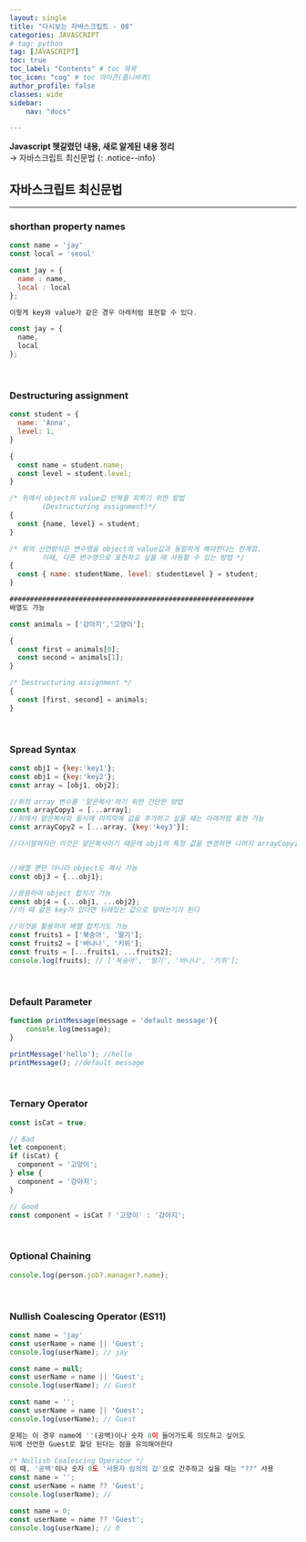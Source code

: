 ```yaml
---
layout: single
title: "다시보는 자바스크립트 - 08"
categories: JAVASCRIPT
# tag: python
tag: [JAVASCRIPT]
toc: true
toc_label: "Contents" # toc 제목
toc_icon: "cog" # toc 아이콘(톱니바퀴)
author_profile: false
classes: wide
sidebar:
    nav: "docs"

---
```




**Javascript 헷갈렸던 내용, 새로 알게된 내용 정리** 
<br> → 자바스크립트 최신문법
{: .notice--info}



## 자바스크립트 최신문법

---

### shorthan property names

```javascript
const name = 'jay'
const local = 'seoul'

const jay = {
  name : name,
  local : local
};

이렇게 key와 value가 같은 경우 아래처럼 표현할 수 있다.

const jay = {
  name,
  local
};
```

<br>

### Destructuring assignment

```javascript
const student = {
  name: 'Anna',
  level: 1,
}

{
  const name = student.name;
  const level = student.level;
}

/* 위에서 object의 value값 반복을 피하기 위한 방법 
		(Destructuring assignment)*/
{
  const {name, level} = student;
}

/* 위의 선언방식은 변수명을 object의 value값과 동일하게 해야한다는 한계점.
		이때, 다른 변수명으로 표현하고 싶을 때 사용할 수 있는 방법 */
{
  const { name: studentName, level: studentLevel } = student;
}

############################################################
배열도 가능

const animals = ['강아지','고양이'];

{
  const first = animals[0];
  const second = animals[1];
}

/* Destructuring assignment */
{
  const [first, second] = animals;
}
```

<br>

### Spread Syntax

```javascript
const obj1 = {key:'key1'};
const obj1 = {key:'key2'};
const array = [obj1, obj2];

//위의 array 변수를 '얕은복사'하기 위한 간단한 방법
const arrayCopy1 = [...array];
//위에서 얕은복사와 동시에 마지막에 값을 추가하고 싶을 때는 아래처럼 표현 가능
const arrayCopy2 = [...array, {key:'key3'}];

//다시말하지만 이것은 얕은복사이기 때문에 obj1의 특정 값을 변경하면 나머지 arrayCopy1, 2안에서 보여지는 값도 변경됨


//배열 뿐만 아니라 object도 복사 가능
const obj3 = {...obj1};

//응용하여 object 합치기 가능
const obj4 = {...obj1, ...obj2}; 
//이 때 같은 key가 있다면 뒤에있는 값으로 덮어쓰기가 된다

//이것을 활용하여 배열 합치기도 가능
const fruits1 = ['복숭아', '딸기'];
const fruits2 = ['바나나', '키위'];
const fruits = [...fruits1, ...fruits2];
console.log(fruits); // ['복숭아', '딸기', '바나나', '키위'];
```

<br>

### Default Parameter

```javascript
function printMessage(message = 'default message'){
	console.log(message);
}

printMessage('hello'); //hello
printMessage(); //default message
```

<br>

### Ternary Operator

```javascript
const isCat = true;

// Bad
let component;
if (isCat) {
  component = '고양이';
} else {
  component = '강아지';
}

// Good
const component = isCat ? '고양이' : '강아지';
```

<br>

### Optional Chaining

```javascript
console.log(person.job?.manager?.name);
```

<br>

### Nullish Coalescing Operator (ES11)

```javascript
const name = 'jay'
const userName = name || 'Guest';
console.log(userName); // jay

const name = null;
const userName = name || 'Guest';
console.log(userName); // Guest

const name = '';
const userName = name || 'Guest';
console.log(userName); // Guest

문제는 이 경우 name에 ''(공백)이나 숫자 0이 들어가도록 의도하고 싶어도
뒤에 선언한 Guest로 할당 된다는 점을 유의해야한다

/* Nullish Coalescing Operator */
이 때, '공백'이나 숫자 0도 '사용자 임의의 값'으로 간주하고 싶을 때는 "??" 사용
const name = '';
const userName = name ?? 'Guest';
console.log(userName); //

const name = 0;
const userName = name ?? 'Guest';
console.log(userName); // 0
```


